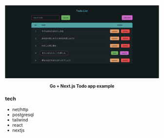 <p align="center"><img src="./screenshoot.png"/></p>
<p align="center"><b> Go + Next.js Todo app example </b></p>

### tech
- net/http
- postgresql
- tailwind
- react
- nextjs

